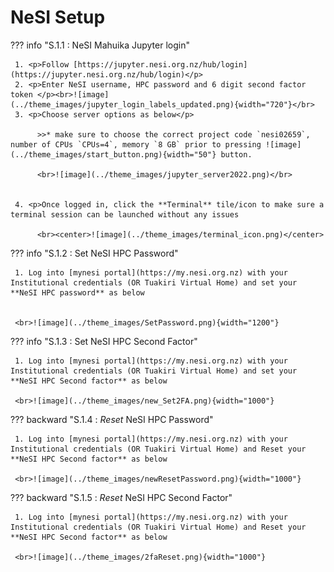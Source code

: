 # NeSI Setup


??? info "S.1.1 : NeSI Mahuika Jupyter login"


     1. <p>Follow [https://jupyter.nesi.org.nz/hub/login](https://jupyter.nesi.org.nz/hub/login)</p>
     2. <p>Enter NeSI username, HPC password and 6 digit second factor token </p><br>![image](../theme_images/jupyter_login_labels_updated.png){width="720"}</br>
     3. <p>Choose server options as below</p>
     
          >>* make sure to choose the correct project code `nesi02659`, number of CPUs `CPUs=4`, memory `8 GB` prior to pressing ![image](../theme_images/start_button.png){width="50"} button.
          
          <br>![image](../theme_images/jupyter_server2022.png)</br>


     4. <p>Once logged in, click the **Terminal** tile/icon to make sure a terminal session can be launched without any issues

          <br><center>![image](../theme_images/terminal_icon.png)</center>
 

??? info "S.1.2 : Set NeSI HPC Password"
     
     1. Log into [mynesi portal](https://my.nesi.org.nz) with your Institutional credentials (OR Tuakiri Virtual Home) and set your **NeSI HPC password** as below


     <br>![image](../theme_images/SetPassword.png){width="1200"}

??? info "S.1.3 : Set NeSI HPC Second Factor"

     1. Log into [mynesi portal](https://my.nesi.org.nz) with your Institutional credentials (OR Tuakiri Virtual Home) and set your **NeSI HPC Second factor** as below

     <br>![image](../theme_images/new_Set2FA.png){width="1000"}

??? backward "S.1.4 : _Reset_ NeSI HPC Password"

     1. Log into [mynesi portal](https://my.nesi.org.nz) with your Institutional credentials (OR Tuakiri Virtual Home) and Reset your **NeSI HPC Second factor** as below

     <br>![image](../theme_images/newResetPassword.png){width="1000"}

??? backward "S.1.5 : _Reset_ NeSI HPC Second Factor"

     1. Log into [mynesi portal](https://my.nesi.org.nz) with your Institutional credentials (OR Tuakiri Virtual Home) and Reset your **NeSI HPC Second factor** as below

     <br>![image](../theme_images/2faReset.png){width="1000"}